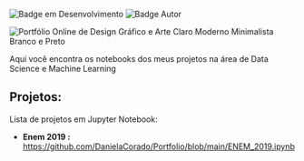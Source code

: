 ![Badge em Desenvolvimento](https://img.shields.io/badge/Status-Em%20desenvolvimento-green)
![Badge Autor](https://img.shields.io/badge/Autor-Daniela%20Corado-red)

![Portfólio Online de Design Gráfico e Arte Claro Moderno Minimalista Branco e Preto](https://user-images.githubusercontent.com/74689039/175757290-975778f2-a1a5-4b21-863a-e30b378a64b0.png)

Aqui você encontra os notebooks dos meus projetos na área de Data Science e Machine Learning 

## Projetos:

Lista de projetos em Jupyter Notebook:

* **Enem 2019 :** https://github.com/DanielaCorado/Portfolio/blob/main/ENEM_2019.ipynb
